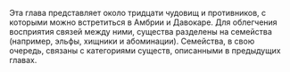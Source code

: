 Эта глава представляет около тридцати чудовищ и противников, с которыми можно встретиться в Амбрии и Давокаре. Для облегчения восприятия связей между ними, существа разделены на семейства (например, эльфы, хищники и абоминации). Семейства, в свою очередь, связаны с категориями существ, описанными в предыдущих главах.